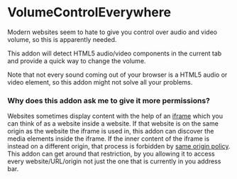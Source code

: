 # VolumeControlEverywhere

Modern websites seem to hate to give you control over audio and video volume, so this is apparently needed.

This addon will detect HTML5 audio/video components in the current tab and provide a quick way to change the volume.

Note that not every sound coming out of your browser is a HTML5 audio or video element, so this addon might not solve all your problems.


### Why does this addon ask me to give it more permissions?

Websites sometimes display content with the help of an [iframe](https://developer.mozilla.org/de/docs/Web/HTML/Element/iframe) which you can think of as a website inside a website. If that website is on the same origin as the website the iframe is used in, this addon can discover the media elements inside the iframe. If the inner content of the iframe is instead on a different origin, that process is forbidden by [same origin policy](https://en.wikipedia.org/wiki/Same-origin_policy). This addon can get around that restriction, by you allowing it to access every website/URL/origin not just the one that is currently in you address bar.
